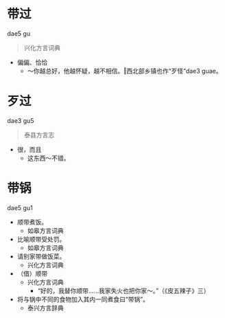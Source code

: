 # 带过
dae5 gu
> 兴化方言词典
- 偏偏、恰恰
  - ～你越总好，他越怀疑，越不相信。‖西北部乡镇也作“歹怪”dae3 guae。

# 歹过
dae3 gu5
> 泰县方言志
- 很，而且
  - 这东西～不错。

# 带锅
dae5 gu1
+ 顺带煮饭。
  * 如皋方言词典
+ 比喻顺带受处罚。
  * 如皋方言词典
+ 请别家带做饭菜。
  * 兴化方言词典
+ （借）顺带
  * 兴化方言词典
    - “好的，我替你顺带……我家失火也把你家～。”（《皮五辣子》三）
+ 将与锅中不同的食物加入其内一同煮食曰“带锅”。
  * 泰兴方言辞典
